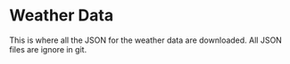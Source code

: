 # Weather Data

This is where all the JSON for the weather data are downloaded. All JSON files are ignore in git.
